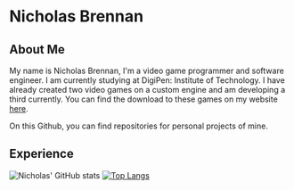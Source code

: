 # Nicholas Brennan

## About Me

My name is Nicholas Brennan, I'm a video game programmer and software engineer. I am currently studying at DigiPen: Institute of Technology. I have already created two video games on a custom engine and am  developing a third currently. You can find the download to these games on my website [here](https://www.nicholasbrennan.dev/).

On this Github, you can find repositories for personal projects of mine.

## Experience
![Nicholas' GitHub stats](https://github-readme-stats.vercel.app/api?username=NovaTheThird&count_private=true&include_all_commits=true&theme=github_dark&hide_border=true&show_icons=true)
[![Top Langs](https://github-readme-stats.vercel.app/api/top-langs/?username=NovaTheThird&hide_border=true&theme=github_dark)](https://github.com/anuraghazra/github-readme-stats)

